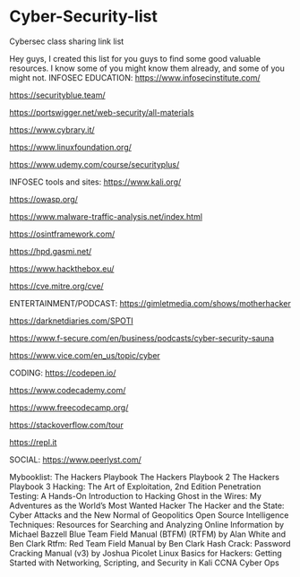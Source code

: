 # Cyber-Security-list
Cybersec class sharing link list

Hey guys, I created this list for you guys to find some good valuable resources. I know some of you might know them already, and some of you might not. 
INFOSEC EDUCATION:
https://www.infosecinstitute.com/

https://securityblue.team/

https://portswigger.net/web-security/all-materials

https://www.cybrary.it/

https://www.linuxfoundation.org/

https://www.udemy.com/course/securityplus/


INFOSEC tools and sites:
https://www.kali.org/

https://owasp.org/

https://www.malware-traffic-analysis.net/index.html

https://osintframework.com/

https://hpd.gasmi.net/

https://www.hackthebox.eu/

https://cve.mitre.org/cve/




ENTERTAINMENT/PODCAST:
https://gimletmedia.com/shows/motherhacker

https://darknetdiaries.com/SPOTI

https://www.f-secure.com/en/business/podcasts/cyber-security-sauna

https://www.vice.com/en_us/topic/cyber

CODING: 
https://codepen.io/

https://www.codecademy.com/

https://www.freecodecamp.org/

https://stackoverflow.com/tour

https://repl.it

SOCIAL:
https://www.peerlyst.com/


Mybooklist:
The Hackers Playbook 
The Hackers Playbook 2
The Hackers Playbook 3
Hacking: The Art of Exploitation, 2nd Edition
Penetration Testing: A Hands-On Introduction to Hacking
Ghost in the Wires: My Adventures as the World’s Most Wanted Hacker
The Hacker and the State: Cyber Attacks and the New Normal of Geopolitics
 Open Source Intelligence Techniques: Resources for Searching and Analyzing Online Information by Michael Bazzell
 Blue Team Field Manual (BTFM) (RTFM) by Alan White and Ben Clark
 Rtfm: Red Team Field Manual by Ben Clark
 Hash Crack: Password Cracking Manual (v3) by Joshua Picolet
 Linux Basics for Hackers: Getting Started with Networking, Scripting, and Security in Kali 
 CCNA Cyber Ops
 






